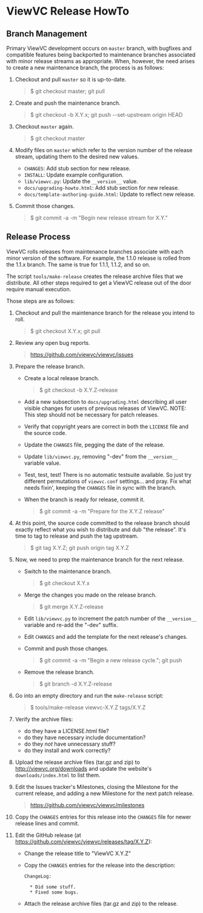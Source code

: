# ViewVC Release HowTo

## Branch Management

Primary ViewVC development occurs on `master` branch, with bugfixes
and compatible features being backported to maintenance branches
associated with minor release streams as appropriate.  When, however,
the need arises to create a new maintenance branch, the process is as
follows:

1.  Checkout and pull `master` so it is up-to-date.

    > $ git checkout master; git pull

2.  Create and push the maintenance branch.

    > $ git checkout -b X.Y.x; git push --set-upstream origin HEAD

3.  Checkout `master` again.

    > $ git checkout master

4.  Modify files on `master` which refer to the version number of the
    release stream, updating them to the desired new values.

    * `CHANGES`:  Add stub section for new release.
    * `INSTALL`:  Update example configuration.
    * `lib/viewvc.py`:  Update the `__version__` value.
    * `docs/upgrading-howto.html`:  Add stub section for new release.
    * `docs/template-authoring-guide.html`:  Update to reflect new release.

5.  Commit those changes.

    > $ git commit -a -m "Begin new release stream for X.Y."

## Release Process

ViewVC rolls releases from maintenance branches associate with each
minor version of the software.  For example, the 1.1.0 release is rolled
from the 1.1.x branch.  The same is true for 1.1.1, 1.1.2, and so on.

The script `tools/make-release` creates the release archive files that
we distribute.  All other steps required to get a ViewVC release out
of the door require manual execution.

Those steps are as follows:

1.  Checkout and pull the maintenance branch for the release you
    intend to roll.

    > $ git checkout X.Y.x; git pull

2.  Review any open bug reports.

    > https://github.com/viewvc/viewvc/issues

3.  Prepare the release branch.

    * Create a local release branch.

        > $ git checkout -b X.Y.Z-release

    * Add a new subsection to `docs/upgrading.html` describing all
      user visible changes for users of previous releases of ViewVC.
      NOTE: This step should not be necessary for patch releases.

    * Verify that copyright years are correct in both the `LICENSE`
      file and the source code.

    * Update the `CHANGES` file, pegging the date of the release.

    * Update `lib/viewvc.py`, removing "-dev" from the `__version__`
      variable value.
    
    * Test, test, test!  There is no automatic testsuite available.
      So just try different permutations of `viewvc.conf`
      settings... and pray.  Fix what needs fixin', keeping the
      `CHANGES` file in sync with the branch.

    * When the branch is ready for release, commit it.

        > $ git commit -a -m "Prepare for the X.Y.Z release"

4.  At this point, the source code committed to the release branch
    should exactly reflect what you wish to distribute and dub "the
    release".  It's time to tag to release and push the tag upstream.

    > $ git tag X.Y.Z; git push origin tag X.Y.Z

5.  Now, we need to prep the maintenance branch for the next release.

    * Switch to the maintenance branch.

        > $ git checkout X.Y.x
  
    * Merge the changes you made on the release branch.

        > $ git merge X.Y.Z-release
        
    * Edit `lib/viewvc.py` to increment the patch number of the
      `__version__` variable and re-add the "-dev" suffix.

    * Edit `CHANGES` and add the template for the next release's
      changes.

    * Commit and push those changes.

        > $ git commit -a -m "Begin a new release cycle."; git push

    * Remove the release branch.

        > $ git branch -d X.Y.Z-release

6.  Go into an empty directory and run the `make-release` script:

    > $ tools/make-release viewvc-X.Y.Z tags/X.Y.Z

7.  Verify the archive files:

    * do they have a LICENSE.html file?
    * do they have necessary include documentation?
    * do they *not* have unnecessary stuff?
    * do they install and work correctly?

8.  Upload the release archive files (tar.gz and zip) to
    http://viewvc.org/downloads and update the website's
    `downloads/index.html` to list them.

9.  Edit the Issues tracker's Milestones, closing the Milestone for the current
    release, and adding a new Milestone for the next patch release.

    > https://github.com/viewvc/viewvc/milestones

10. Copy the `CHANGES` entries for this release into the `CHANGES`
    file for newer release lines and commit.

11. Edit the GitHub release (at https://github.com/viewvc/viewvc/releases/tag/X.Y.Z):

    * Change the release title to "ViewVC X.Y.Z"
 
    * Copy the `CHANGES` entries for the release into the description:

        ```
        ChangeLog:
         
          * Did some stuff.
          * Fixed some bugs.
         ```
         
    * Attach the release archive files (tar.gz and zip) to the release.

        

